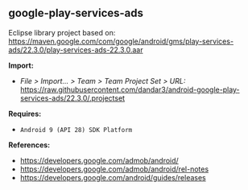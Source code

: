 ## google-play-services-ads

Eclipse library project based on:<br/>
https://maven.google.com/com/google/android/gms/play-services-ads/22.3.0/play-services-ads-22.3.0.aar

**Import:**
- _File > Import... > Team > Team Project Set > URL:_<br/>
  https://raw.githubusercontent.com/dandar3/android-google-play-services-ads/22.3.0/.projectset

**Requires:**
- `Android 9 (API 28) SDK Platform`

**References:**
- https://developers.google.com/admob/android/
- https://developers.google.com/admob/android/rel-notes
- https://developers.google.com/android/guides/releases